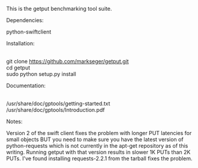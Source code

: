 This is the getput benchmarking tool suite.

Dependencies:

python-swiftclient

Installation:

<BR>git clone https://github.com/markseger/getput.git
<BR>cd getput
<BR>sudo python setup.py install

Documentation:

<BR>/usr/share/doc/gptools/getting-started.txt
<BR>/usr/share/doc/gptools/Introduction.pdf

Notes:

Version 2 of the swift client fixes the problem with longer PUT latencies
for small objects BUT you need to make sure you have the latest version
of python-requests which is not currently in the apt-get repository as of
this writing.  Running getput with that version results in slower 1K PUTs
than 2K PUTs.  I've found installing requests-2.2.1 from the tarball fixes
the problem.
